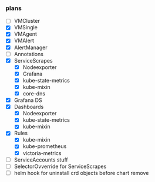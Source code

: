 ### plans

* [ ] VMCluster
* [x] VMSingle
* [x] VMAgent
* [x] VMAlert
* [x] AlertManager
* [ ] Annotations
* [x] ServiceScrapes
  * [x] Nodeexporter
  * [x] Grafana
  * [x] kube-state-metrics
  * [x] kube-mixin
  * [x] core-dns
* [x] Grafana DS
* [x] Dashboards
  * [x] Nodeexporter
  * [x] kube-state-metrics
  * [x] kube-mixin
* [x] Rules
  * [x] kube-mixin
  * [x] kube-prometheus
  * [x] victoria-metrics
* [ ] ServiceAccounts stuff
* [ ] SelectorOvverride for ServiceScrapes
* [ ] helm hook for uninstall crd objects before chart remove
